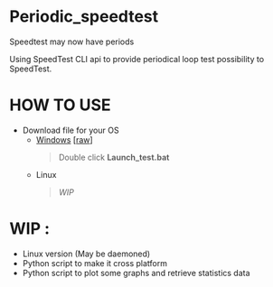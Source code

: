 # Periodic_speedtest
Speedtest may now have periods

Using SpeedTest CLI api to provide periodical loop test possibility to SpeedTest.

# HOW TO USE
- Download file for your OS
  - [Windows](https://github.com/arkamor/Periodic_speedtest/blob/main/Launch_test.bat) [[raw](https://raw.githubusercontent.com/arkamor/Periodic_speedtest/f4e3057095ee465c64b00c5b92fffad1d872aca9/Launch_test.bat)]
    > Double click **Launch_test.bat**
  - Linux
    > *WIP*


# WIP :
- Linux version (May be daemoned)
- Python script to make it cross platform
- Python script to plot some graphs and retrieve statistics data

